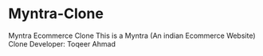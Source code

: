 # Myntra-Clone
Myntra Ecommerce Clone
This is a Myntra (An indian Ecommerce Website) Clone
Developer: Toqeer Ahmad
